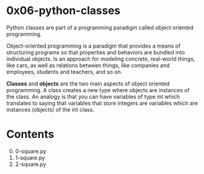 # 0x06-python-classes
Python classes are part of a programming paradigm called object oriented programming.

Object-oriented programming is a paradigm that provides a means of structuring programs so that properties and behaviors are bundled into individual objects. Is an approach for modeling concrete, real-world things, like cars, as well as relations between things, like companies and employees, students and teachers, and so on.

**Classes** and **objects** are the two main aspects of object oriented programming. A class creates a new type where objects are instances of the class. An analogy is that you can have variables of type int which translates to saying that variables that store integers are variables which are instances (objects) of the int class.

# Contents
0. 0-square.py
1. 1-square.py
2. 2-square.py